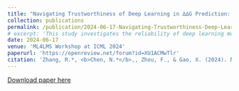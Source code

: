 ```yaml
---
title: "Navigating Trustworthiness of Deep Learning in ∆∆G Prediction: Addressing Data Bias, Model Evaluation, and Interpretation"
collection: publications
permalink: /publication/2024-06-17-Navigating-Trustworthiness-Deep-Learning-DDG
# excerpt: 'This study investigates the reliability of deep learning models in predicting changes in protein-protein binding affinity (∆∆G) due to mutations, highlighting the impact of data bias and proposing evaluation strategies to enhance model trustworthiness.'
date: 2024-06-17
venue: 'ML4LMS Workshop at ICML 2024'
paperurl: 'https://openreview.net/forum?id=XU1ACMwTlr'
citation: 'Zhang, R.*, <b>Chen, N.*</b>,, Zhou, F., & Gao, X. (2024). Navigating Trustworthiness of Deep Learning in ∆∆G Prediction: Addressing Data Bias, Model Evaluation, and Interpretation. ML4LMS Workshop at ICML 2024. https://openreview.net/forum?id=XU1ACMwTlr'
---
```

[Download paper here](https://openreview.net/pdf?id=XU1ACMwTlr)
